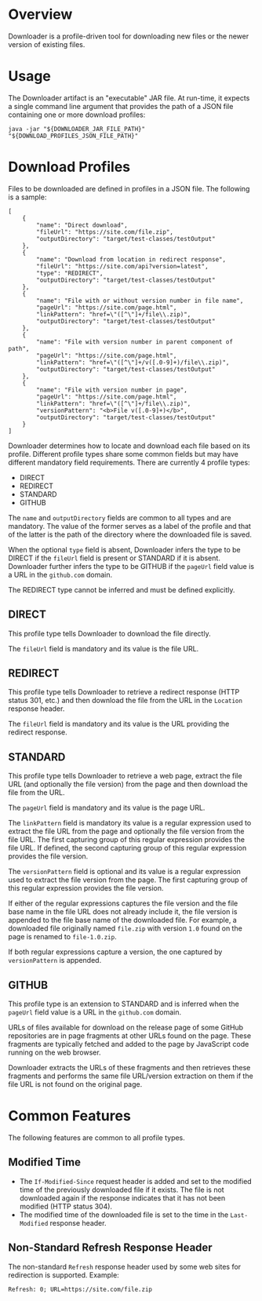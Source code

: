 # Overview

Downloader is a profile-driven tool for downloading new files or the newer version of existing files.


# Usage

The Downloader artifact is an "executable" JAR file. At run-time, it expects a single command line argument that provides the path of a JSON file containing one or more download profiles:

```
java -jar "${DOWNLOADER_JAR_FILE_PATH}" "${DOWNLOAD_PROFILES_JSON_FILE_PATH}"
```


# Download Profiles

Files to be downloaded are defined in profiles in a JSON file. The following is a sample:

```
[
	{
		"name": "Direct download",
		"fileUrl": "https://site.com/file.zip",
		"outputDirectory": "target/test-classes/testOutput"
	},
	{
		"name": "Download from location in redirect response",
		"fileUrl": "https://site.com/api?version=latest",
		"type": "REDIRECT",
		"outputDirectory": "target/test-classes/testOutput"
	},
	{
		"name": "File with or without version number in file name",
		"pageUrl": "https://site.com/page.html",
		"linkPattern": "href=\"([^\"]+/file\\.zip)",
		"outputDirectory": "target/test-classes/testOutput"
	},
	{
		"name": "File with version number in parent component of path",
		"pageUrl": "https://site.com/page.html",
		"linkPattern": "href=\"([^\"]+/v([.0-9]+)/file\\.zip)",
		"outputDirectory": "target/test-classes/testOutput"
	},
	{
		"name": "File with version number in page",
		"pageUrl": "https://site.com/page.html",
		"linkPattern": "href=\"([^\"]+/file\\.zip)",
		"versionPattern": "<b>File v([.0-9]+)</b>",
		"outputDirectory": "target/test-classes/testOutput"
	}
]
```

Downloader determines how to locate and download each file based on its profile. Different profile types share some common fields but may have different mandatory field requirements. There are currently 4 profile types:
* DIRECT
* REDIRECT
* STANDARD
* GITHUB

The `name` and `outputDirectory` fields are common to all types and are mandatory. The value of the former serves as a label of the profile and that of the latter is the path of the directory where the downloaded file is saved.

When the optional `type` field is absent, Downloader infers the type to be DIRECT if the `fileUrl` field is present or STANDARD if it is absent. Downloader further infers the type to be GITHUB if the `pageUrl` field value is a URL in the `github.com` domain.

The REDIRECT type cannot be inferred and must be defined explicitly.


## DIRECT

This profile type tells Downloader to download the file directly.

The `fileUrl` field is mandatory and its value is the file URL.


## REDIRECT

This profile type tells Downloader to retrieve a redirect response (HTTP status 301, etc.) and then download the file from the URL in the `Location` response header.

The `fileUrl` field is mandatory and its value is the URL providing the redirect response.


## STANDARD

This profile type tells Downloader to retrieve a web page, extract the file URL (and optionally the file version) from the page and then download the file from the URL.

The `pageUrl` field is mandatory and its value is the page URL.

The `linkPattern` field is mandatory its value is a regular expression used to extract the file URL from the page and optionally the file version from the file URL. The first capturing group of this regular expression provides the file URL. If defined, the second capturing group of this regular expression provides the file version.

The `versionPattern` field is optional and its value is a regular expression used to extract the file version from the page. The first capturing group of this regular expression provides the file version.

If either of the regular expressions captures the file version and the file base name in the file URL does not already include it, the file version is appended to the file base name of the downloaded file. For example, a downloaded file originally named `file.zip` with version `1.0` found on the page is renamed to `file-1.0.zip`.

If both regular expressions capture a version, the one captured by `versionPattern` is appended.


## GITHUB

This profile type is an extension to STANDARD and is inferred when the `pageUrl` field value is a URL in the `github.com` domain.

URLs of files available for download on the release page of some GitHub repositories are in page fragments at other URLs found on the page. These fragments are typically fetched and added to the page by JavaScript code running on the web browser.

Downloader extracts the URLs of these fragments and then retrieves these fragments and performs the same file URL/version extraction on them if the file URL is not found on the original page.


# Common Features

The following features are common to all profile types.


## Modified Time

* The `If-Modified-Since` request header is added and set to the modified time of the previously downloaded file if it exists. The file is not downloaded again if the response indicates that it has not been modified (HTTP status 304).
* The modified time of the downloaded file is set to the time in the `Last-Modified` response header.


## Non-Standard Refresh Response Header

The non-standard `Refresh` response header used by some web sites for redirection is supported. Example:

```
Refresh: 0; URL=https://site.com/file.zip
```
